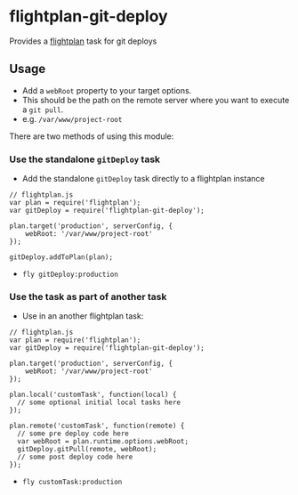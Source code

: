 # flightplan-git-deploy
Provides a [flightplan](https://github.com/pstadler/flightplan) task for git deploys

## Usage
* Add a `webRoot` property to your target options. 
* This should be the path on the remote server where you want to execute a `git pull`.
* e.g. `/var/www/project-root`

There are two methods of using this module:

### Use the standalone `gitDeploy` task
* Add the standalone `gitDeploy` task directly to a flightplan instance
```
// flightplan.js
var plan = require('flightplan');
var gitDeploy = require('flightplan-git-deploy');

plan.target('production', serverConfig, {
    webRoot: '/var/www/project-root'
});

gitDeploy.addToPlan(plan);
```
* `fly gitDeploy:production`

### Use the task as part of another task
* Use in an another flightplan task:
```
// flightplan.js
var plan = require('flightplan');
var gitDeploy = require('flightplan-git-deploy');

plan.target('production', serverConfig, {
    webRoot: '/var/www/project-root'
});

plan.local('customTask', function(local) {
  // some optional initial local tasks here
});

plan.remote('customTask', function(remote) {
  // some pre deploy code here
  var webRoot = plan.runtime.options.webRoot;
  gitDeploy.gitPull(remote, webRoot);
  // some post deploy code here
});
```
* `fly customTask:production`
